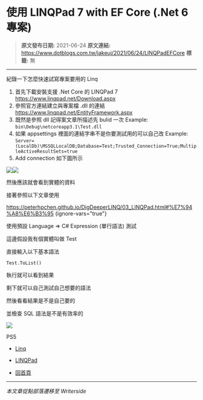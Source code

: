 # 使用 LINQPad 7 with EF Core (.Net 6 專案)

> **原文發布日期:** 2021-06-24
> **原文連結:** https://www.dotblogs.com.tw/jakeuj/2021/06/24/LINQPadEFCore
> **標籤:** 無

---

紀錄一下怎麼快速試寫專案要用的 Linq

1. 首先下載安裝支援 .Net Core 的 LINQPad 7
   <https://www.linqpad.net/Download.aspx>
2. 參照官方連結建立與專案檔 .dll 的連結
   <https://www.linqpad.net/EntityFramework.aspx>
3. 既然是參照 dll 記得案文章所描述先 bulid 一次
   Example: `bin\Debug\netcoreapp3.1\Test.dll`
4. 如果 appsettings 裡面的連結字串不是你要測試用的可以自己改
   Example: `Server=(LocalDb)\MSSQLLocalDB;Database=Test;Trusted_Connection=True;MultipleActiveResultSets=true`
5. Add connection 如下圖所示

![](https://dotblogsfile.blob.core.windows.net/user/御星幻/98f0f921-d4d2-40ec-8edc-83c7587c1e69/1624526064.png)![](https://dotblogsfile.blob.core.windows.net/user/jakeuj/98f0f921-d4d2-40ec-8edc-83c7587c1e69/1635322907.png)

然後應該就會看到實體的資料

接著參照以下文章使用

<https://peterhpchen.github.io/DigDeeperLINQ/03_LINQPad.html#%E7%94%A8%E6%B3%95>
{ignore-vars="true"}

使用預設 Language => C# Expression (單行語法) 測試

這邊假設我有個實體叫做 Test

直接輸入以下基本語法

`Test.ToList()`

執行就可以看到結果

剩下就可以自己測試自己想要的語法

然後看看結果是不是自己要的

並檢查 SQL 語法是不是有效率的

![](https://card.psnprofiles.com/1/jakeuj.png)

PS5

* [Linq](/jakeuj/Tags?qq=Linq)
* [LINQPad](/jakeuj/Tags?qq=LINQPad)

* [回首頁](/jakeuj)

---

*本文章從點部落遷移至 Writerside*
